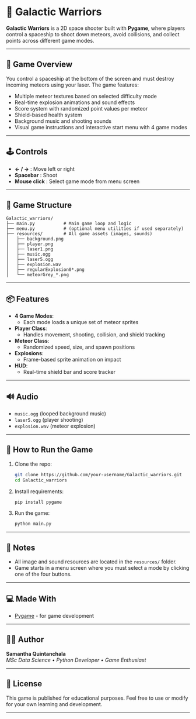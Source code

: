 # 👾 Galactic Warriors

**Galactic Warriors** is a 2D space shooter built with **Pygame**, where players control a spaceship to shoot down meteors, avoid collisions, and collect points across different game modes.

---

## 🚀 Game Overview

You control a spaceship at the bottom of the screen and must destroy incoming meteors using your laser. The game features:

- Multiple meteor textures based on selected difficulty mode
- Real-time explosion animations and sound effects
- Score system with randomized point values per meteor
- Shield-based health system
- Background music and shooting sounds
- Visual game instructions and interactive start menu with 4 game modes

---

## 🕹️ Controls

- **← / →** : Move left or right  
- **Spacebar** : Shoot  
- **Mouse click** : Select game mode from menu screen  

---

## 🧩 Game Structure

```
Galactic_warriors/
├── main.py           # Main game loop and logic
├── menu.py           # (optional menu utilities if used separately)
├── resources/        # All game assets (images, sounds)
│   ├── background.png
│   ├── player.png
│   ├── laser1.png
│   ├── music.ogg
│   ├── laser5.ogg
│   ├── explosion.wav
│   ├── regularExplosion0*.png
│   └── meteorGrey_*.png
```

---

## 📦 Features

- **4 Game Modes**:
  - Each mode loads a unique set of meteor sprites
- **Player Class**:
  - Handles movement, shooting, collision, and shield tracking
- **Meteor Class**:
  - Randomized speed, size, and spawn positions
- **Explosions**:
  - Frame-based sprite animation on impact
- **HUD**:
  - Real-time shield bar and score tracker

---

## 🔊 Audio

- `music.ogg` (looped background music)
- `laser5.ogg` (player shooting)
- `explosion.wav` (meteor explosion)

---

## 🧪 How to Run the Game

1. Clone the repo:

   ```bash
   git clone https://github.com/your-username/Galactic_warriors.git
   cd Galactic_warriors
   ```

2. Install requirements:

   ```bash
   pip install pygame
   ```

3. Run the game:

   ```bash
   python main.py
   ```

---

## 📌 Notes

- All image and sound resources are located in the `resources/` folder.
- Game starts in a menu screen where you must select a mode by clicking one of the four buttons.

---

## 💻 Made With

- [Pygame](https://www.pygame.org/docs/) - for game development

---

## 👩‍🚀 Author

**Samantha Quintanchala**  
_MSc Data Science • Python Developer • Game Enthusiast_

---

## 📜 License

This game is published for educational purposes. Feel free to use or modify for your own learning and development.

---
